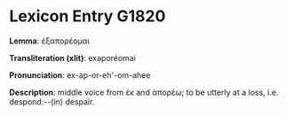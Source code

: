 # Lexicon Entry G1820

**Lemma**: ἐξαπορέομαι

**Transliteration (xlit)**: exaporéomai

**Pronunciation**: ex-ap-or-eh'-om-ahee

**Description**:
middle voice from ἐκ and ἀπορέω; to be utterly at a loss, i.e. despond:--(in) despair.
